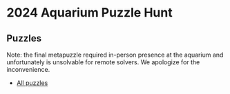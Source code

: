 # 2024 Aquarium Puzzle Hunt

## Puzzles

Note: the final metapuzzle required in-person presence at the aquarium and unfortunately
is unsolvable for remote solvers. We apologize for the inconvenience.

- [All puzzles](all.pdf)

<!-- sorry, no individual pages this time -->

<!--
## Simulator

During the hunt, teams could text a phone number to submit answers. That number is no longer functional, but puzzlers can use the simulator below as a replacement.

<div id="simulator"></div>
--->

<!-- TODO: contributors? --->

<script src="server.js"></script>
<script src="/aquarium/Simulator.js" type="module"></script>

